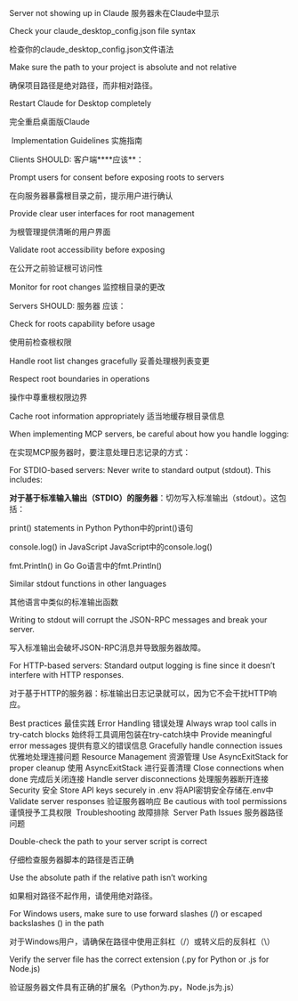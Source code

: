 Server not showing up in Claude 服务器未在Claude中显示



Check your claude_desktop_config.json file syntax

检查你的claude_desktop_config.json文件语法

Make sure the path to your project is absolute and not relative

确保项目路径是绝对路径，而非相对路径。

Restart Claude for Desktop completely

完全重启桌面版Claude

​
Implementation Guidelines 实施指南

Clients SHOULD: 客户端****应该**：

Prompt users for consent before exposing roots to servers

在向服务器暴露根目录之前，提示用户进行确认

Provide clear user interfaces for root management

为根管理提供清晰的用户界面

Validate root accessibility before exposing

在公开之前验证根可访问性

Monitor for root changes 监控根目录的更改

Servers SHOULD: 服务器 应该：

Check for roots capability before usage

使用前检查根权限

Handle root list changes gracefully 妥善处理根列表变更

Respect root boundaries in operations

操作中尊重根权限边界

Cache root information appropriately 适当地缓存根目录信息

When implementing MCP servers, be careful about how you handle logging:

在实现MCP服务器时，要注意处理日志记录的方式：

For STDIO-based servers: Never write to standard output (stdout). This includes:

**对于基于标准输入输出（STDIO）的服务器**：切勿写入标准输出（stdout）。这包括：

print() statements in Python Python中的print()语句

console.log() in JavaScript JavaScript中的console.log()

fmt.Println() in Go Go语言中的fmt.Println()

Similar stdout functions in other languages

其他语言中类似的标准输出函数

Writing to stdout will corrupt the JSON-RPC messages and break your server.

写入标准输出会破坏JSON-RPC消息并导致服务器故障。

For HTTP-based servers: Standard output logging is fine since it doesn’t interfere with HTTP responses.

对于基于HTTP的服务器：标准输出日志记录就可以，因为它不会干扰HTTP响应。


Best practices 最佳实践
Error Handling 错误处理
Always wrap tool calls in try-catch blocks
始终将工具调用包装在try-catch块中
Provide meaningful error messages 提供有意义的错误信息
Gracefully handle connection issues 优雅地处理连接问题
Resource Management 资源管理
Use AsyncExitStack for proper cleanup
使用 AsyncExitStack 进行妥善清理
Close connections when done 完成后关闭连接
Handle server disconnections 处理服务器断开连接
Security 安全
Store API keys securely in .env 将API密钥安全存储在.env中
Validate server responses 验证服务器响应
Be cautious with tool permissions 谨慎授予工具权限
​
Troubleshooting 故障排除
​
Server Path Issues 服务器路径问题

Double-check the path to your server script is correct

仔细检查服务器脚本的路径是否正确

Use the absolute path if the relative path isn’t working

如果相对路径不起作用，请使用绝对路径。

For Windows users, make sure to use forward slashes (/) or escaped backslashes (\) in the path

对于Windows用户，请确保在路径中使用正斜杠（/）或转义后的反斜杠（\）

Verify the server file has the correct extension (.py for Python or .js for Node.js)

验证服务器文件具有正确的扩展名（Python为.py，Node.js为.js）
